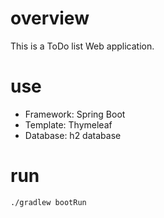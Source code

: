 # overview
This is a ToDo list Web application.

# use
* Framework: Spring Boot
* Template: Thymeleaf
* Database: h2 database

# run
```
./gradlew bootRun
```
